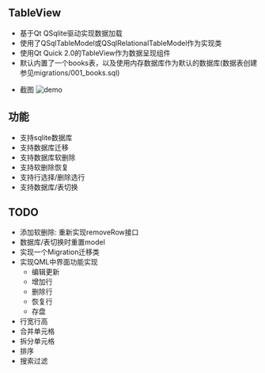 ## TableView
 - 基于Qt QSqlite驱动实现数据加载
 - 使用了QSqlTableModel或QSqlRelationalTableModel作为实现类
 - 使用Qt Quick 2.0的TableView作为数据呈现组件
 - 默认内置了一个books表，以及使用内存数据库作为默认的数据库(数据表创建参见migrations/001_books.sql)
 
* 截图
 ![demo](https://github.com/yuriyoung/qml-examples/blob/master/assets/img/tableview.jpg)
 
 ## 功能
 - 支持sqlite数据库
 - 支持数据库迁移
 - 支持数据库软删除
 - 支持软删除恢复
 - 支持行选择/删除选行
 - 支持数据库/表切换
 
## TODO
- 添加软删除: 重新实现removeRow接口
- 数据库/表切换时重置model
- 实现一个Migration迁移类
- 实现QML中界面功能实现
  - 编辑更新
  - 增加行
  - 删除行
  - 恢复行
  - 存盘
- 行宽行高
- 合并单元格
- 拆分单元格
- 排序
- 搜索过滤
